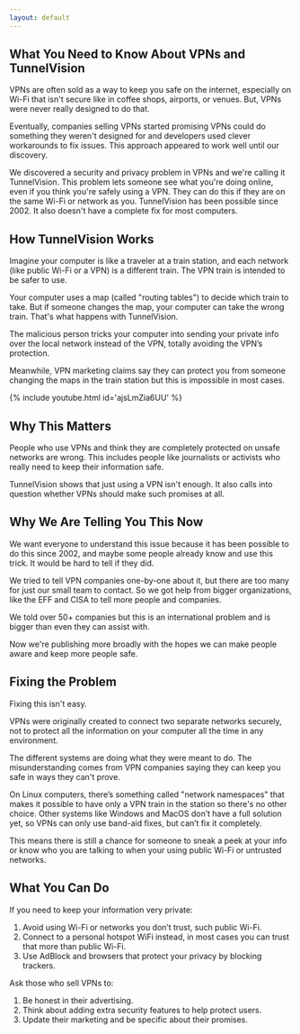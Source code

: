 ```yaml
---
layout: default
---
```

## What You Need to Know About VPNs and TunnelVision
VPNs are often sold as a way to keep you safe on the internet, especially on Wi-Fi that isn't secure like in coffee shops, airports, or venues. But, VPNs were never really designed to do that. 

Eventually, companies selling VPNs started promising VPNs could do something they weren't designed for and developers used clever workarounds to fix issues. This approach appeared to work well until our discovery. 

We discovered a security and privacy problem in VPNs and we're calling it TunnelVision. This problem lets someone see what you're doing online, even if you think you're safely using a VPN. They can do this if they are on the same Wi-Fi or network as you. TunnelVision has been possible since 2002. It also doesn't have a complete fix for most computers.


## How TunnelVision Works

Imagine your computer is like a traveler at a train station, and each network (like public Wi-Fi or a VPN) is a different train. The VPN train is intended to be safer to use. 

Your computer uses a map (called "routing tables") to decide which train to take. But if someone changes the map, your computer can take the wrong train. That's what happens with TunnelVision. 

The malicious person tricks your computer into sending your private info over the local network instead of the VPN, totally avoiding the VPN’s protection.

Meanwhile, VPN marketing claims say they can protect you from someone changing the maps in the train station but this is impossible in most cases.

{% include youtube.html id='ajsLmZia6UU' %}

## Why This Matters

People who use VPNs and think they are completely protected on unsafe networks are wrong. This includes people like journalists or activists who really need to keep their information safe. 

TunnelVision shows that just using a VPN isn't enough. It also calls into question whether VPNs should make such promises at all.

## Why We Are Telling You This Now

We want everyone to understand this issue because it has been possible to do this since 2002, and maybe some people already know and use this trick. It would be hard to tell if they did.

We tried to tell VPN companies one-by-one about it, but there are too many for just our small team to contact. So we got help from bigger organizations, like the EFF and CISA to tell more people and companies. 

We told over 50+ companies but this is an international problem and is bigger than even they can assist with.

Now we're publishing more broadly with the hopes we can make people aware and keep more people safe.

## Fixing the Problem

Fixing this isn't easy. 

VPNs were originally created to connect two separate networks securely, not to protect all the information on your computer all the time in any environment.

The different systems are doing what they were meant to do. The misunderstanding comes from VPN companies saying they can keep you safe in ways they can't prove.

On Linux computers, there’s something called "network namespaces" that makes it possible to have only a VPN train in the station so there's no other choice. Other systems like Windows and MacOS don’t have a full solution yet, so VPNs can only use band-aid fixes, but can’t fix it completely. 

This means there is still a chance for someone to sneak a peek at your info or know who you are talking to when your using public Wi-Fi or untrusted networks.

## What You Can Do

If you need to keep your information very private:
1.  Avoid using Wi-Fi or networks you don’t trust, such public Wi-Fi.
1.  Connect to a personal hotspot WiFi instead, in most cases you can trust that more than public Wi-Fi.
1.  Use AdBlock and browsers that protect your privacy by blocking trackers.

Ask those who sell VPNs to:
1.  Be honest in their advertising.
1.  Think about adding extra security features to help protect users.
1.  Update their marketing and be specific about their promises.
